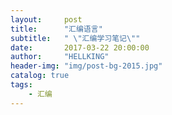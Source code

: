 ```yaml
---
layout:     post
title:      "汇编语言"
subtitle:   " \"汇编学习笔记\""
date:       2017-03-22 20:00:00
author:     "HELLKING"
header-img: "img/post-bg-2015.jpg"
catalog: true
tags:
    - 汇编
---
```


